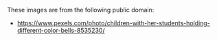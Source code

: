 These images are from the following public domain:

- https://www.pexels.com/photo/children-with-her-students-holding-different-color-bells-8535230/

